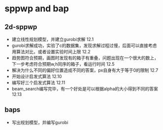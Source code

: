 # sppwp and bap

## 2d-sppwp
* 建立线性规划模型，并建立gurobi求解 12.1
* gurobi求解成功，实验了c的数据集，发现求解过程过慢，后面可以直接考虑用算法对比，或者设置实验时间上限 12.2
* 趋势图符合预期，画图时发现有的箱子有重叠，问题出现在一个很大的数上，下一步考虑符合预期w,h同序的箱子，看运行时间 12.5
* 解决为什么不同的偏好位置造成不同的答案，px自身有大于等于0的限制 12.7
* 开始设计启发式算法 12.10
* 编写好三个启发式算法 12.11
* beam_search编写完毕，有一个好处是可以根据alpha的大小得到不同的答案 12.13

## baps
* 写出规划模型，并编写gurobi